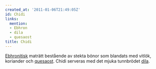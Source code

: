 ```yaml
---
created_at: '2011-01-06T21:49:05Z'
id: Chidi
links:
  mention:
  - Ebhron
  - dila
  - quesaost
title: Chidi
---
```


[Ebhronitisk] maträtt bestående av stekta bönor som blandats med vitlök, koriander och [quesaost].
Chidi serveras med det mjuka tunnbrödet [dila].

  [Ebhronitisk]: Ebhron
  [quesaost]: quesaost
  [dila]: dila